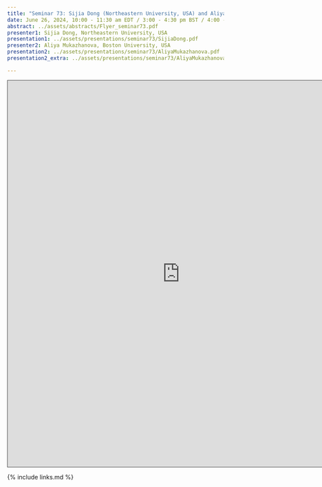 ```yaml
---
title: "Seminar 73: Sijia Dong (Northeastern University, USA) and Aliya Mukazhanova (Boston University, USA)"
date: June 26, 2024, 10:00 - 11:30 am EDT / 3:00 - 4:30 pm BST / 4:00 - 5:30 pm CEST, Paris / 10:00 pm - 11:30 pm CST Beijing
abstract: ../assets/abstracts/Flyer_seminar73.pdf
presenter1: Sijia Dong, Northeastern University, USA
presentation1: ../assets/presentations/seminar73/SijiaDong.pdf
presenter2: Aliya Mukazhanova, Boston University, USA
presentation2: ../assets/presentations/seminar73/AliyaMukazhanova.pdf
presentation2_extra: ../assets/presentations/seminar73/AliyaMukazhanova.pptx

---
```


<iframe src="https://ub.hosted.panopto.com/Panopto/Pages/Embed.aspx?id=c78815bf-77a3-4e9c-add0-b1a901089cbc
&autoplay=false&offerviewer=true&showtitle=true&showbrand=true&captions=false&interactivity=all" height="900" width="800" 
style="border: 1px solid #464646;" allowfullscreen allow="autoplay" aria-label="Panopto Embedded Video Player" 
aria-description="Seminar# 73: Sijia Dong and Aliya Mukazhanova" ></iframe>


{% include links.md %}
